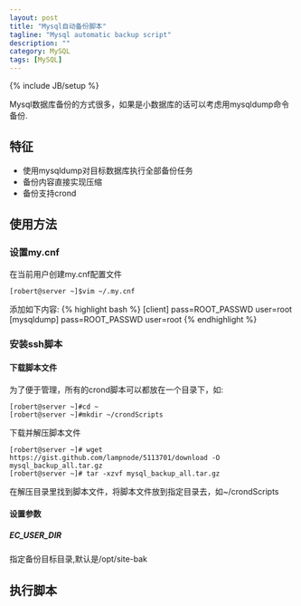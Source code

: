 ```yaml
---
layout: post
title: "Mysql自动备份脚本"
tagline: "Mysql automatic backup script"
description: ""
category: MySQL
tags: [MySQL]
---
```

{% include JB/setup %}

Mysql数据库备份的方式很多，如果是小数据库的话可以考虑用mysqldump命令备份.

## 特征

- 使用mysqldump对目标数据库执行全部备份任务
- 备份内容直接实现压缩
- 备份支持crond

## 使用方法

### 设置my.cnf
在当前用户创建my.cnf配置文件

	[robert@server ~]$vim ~/.my.cnf

添加如下内容:
{% highlight bash %}
[client]
pass=ROOT_PASSWD
user=root
[mysqldump]
pass=ROOT_PASSWD
user=root
{% endhighlight %}

### 安装ssh脚本

#### 下载脚本文件

为了便于管理，所有的crond脚本可以都放在一个目录下，如:
	
	[robert@server ~]#cd ~	
	[robert@server ~]#mkdir ~/crondScripts

下载并解压脚本文件

	[robert@server ~]# wget https://gist.github.com/lampnode/5113701/download -O mysql_backup_all.tar.gz
	[robert@server ~]# tar -xzvf mysql_backup_all.tar.gz

在解压目录里找到脚本文件，将脚本文件放到指定目录去，如~/crondScripts

#### 设置参数

##### EC_USER_DIR

指定备份目标目录,默认是/opt/site-bak


## 执行脚本
<script src="https://gist.github.com/lampnode/5113701.js"></script>
